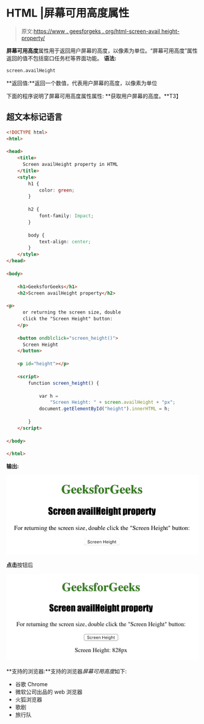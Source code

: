 # HTML |屏幕可用高度属性

> 原文:[https://www . geesforgeks . org/html-screen-avail height-property/](https://www.geeksforgeeks.org/html-screen-availheight-property/)

**屏幕可用高度**属性用于返回用户屏幕的高度，以像素为单位。“屏幕可用高度”属性返回的值不包括窗口任务栏等界面功能。
**语法:**

```html
screen.availHeight
```

**返回值:**返回一个数值，代表用户屏幕的高度，以像素为单位

下面的程序说明了屏幕可用高度属性属性:
**获取用户屏幕的高度。**T3】

## 超文本标记语言

```html
<!DOCTYPE html>
<html>

<head>
    <title>
      Screen availHeight property in HTML
    </title>
    <style>
        h1 {
            color: green;
        }

        h2 {
            font-family: Impact;
        }

        body {
            text-align: center;
        }
    </style>
</head>

<body>

    <h1>GeeksforGeeks</h1>
    <h2>Screen availHeight property</h2>

<p>
      or returning the screen size, double
      click the "Screen Height" button:
    </p>

    <button ondblclick="screen_height()">
      Screen Height
    </button>

    <p id="height"></p>

    <script>
        function screen_height() {

            var h =
                "Screen Height: " + screen.availHeight + "px";
            document.getElementById("height").innerHTML = h;

        }
    </script>

</body>

</html>

```

**输出:**

![](img/15abb64a3948f26bb7205114b1634d2d.png)

**点击**按钮后

![](img/84b7eaeab3d791e47ea1be30d82813ed.png)

**支持的浏览器:**支持的浏览器*屏幕可用高度*如下:

*   谷歌 Chrome
*   微软公司出品的 web 浏览器
*   火狐浏览器
*   歌剧
*   旅行队